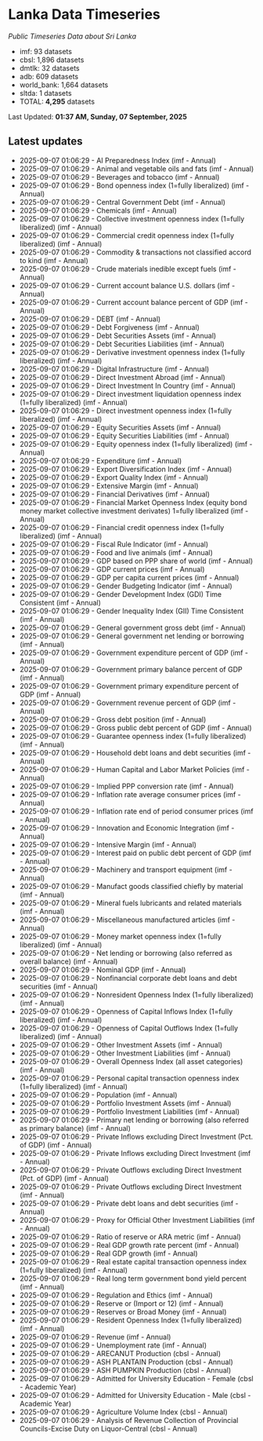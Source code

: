# Lanka Data Timeseries
*Public Timeseries Data about Sri Lanka*

* imf: 93 datasets
* cbsl: 1,896 datasets
* dmtlk: 32 datasets
* adb: 609 datasets
* world_bank: 1,664 datasets
* sltda: 1 datasets
* TOTAL: **4,295** datasets

Last Updated: **01:37 AM, Sunday, 07 September, 2025**

## Latest updates

* 2025-09-07 01:06:29 - AI Preparedness Index (imf - Annual)
* 2025-09-07 01:06:29 - Animal and vegetable oils and fats (imf - Annual)
* 2025-09-07 01:06:29 - Beverages and tobacco (imf - Annual)
* 2025-09-07 01:06:29 - Bond openness index (1=fully liberalized) (imf - Annual)
* 2025-09-07 01:06:29 - Central Government Debt (imf - Annual)
* 2025-09-07 01:06:29 - Chemicals (imf - Annual)
* 2025-09-07 01:06:29 - Collective investment openness index (1=fully liberalized) (imf - Annual)
* 2025-09-07 01:06:29 - Commercial credit openness index (1=fully liberalized) (imf - Annual)
* 2025-09-07 01:06:29 - Commodity & transactions not classified accord to kind (imf - Annual)
* 2025-09-07 01:06:29 - Crude materials inedible except fuels (imf - Annual)
* 2025-09-07 01:06:29 - Current account balance U.S. dollars (imf - Annual)
* 2025-09-07 01:06:29 - Current account balance percent of GDP (imf - Annual)
* 2025-09-07 01:06:29 - DEBT (imf - Annual)
* 2025-09-07 01:06:29 - Debt Forgiveness (imf - Annual)
* 2025-09-07 01:06:29 - Debt Securities Assets (imf - Annual)
* 2025-09-07 01:06:29 - Debt Securities Liabilities (imf - Annual)
* 2025-09-07 01:06:29 - Derivative investment openness index (1=fully liberalized) (imf - Annual)
* 2025-09-07 01:06:29 - Digital Infrastructure (imf - Annual)
* 2025-09-07 01:06:29 - Direct Investment Abroad (imf - Annual)
* 2025-09-07 01:06:29 - Direct Investment In Country (imf - Annual)
* 2025-09-07 01:06:29 - Direct investment liquidation openness index (1=fully liberalized) (imf - Annual)
* 2025-09-07 01:06:29 - Direct investment openness index (1=fully liberalized) (imf - Annual)
* 2025-09-07 01:06:29 - Equity Securities Assets (imf - Annual)
* 2025-09-07 01:06:29 - Equity Securities Liabilities (imf - Annual)
* 2025-09-07 01:06:29 - Equity openness index (1=fully liberalized) (imf - Annual)
* 2025-09-07 01:06:29 - Expenditure (imf - Annual)
* 2025-09-07 01:06:29 - Export Diversification Index (imf - Annual)
* 2025-09-07 01:06:29 - Export Quality Index (imf - Annual)
* 2025-09-07 01:06:29 - Extensive Margin (imf - Annual)
* 2025-09-07 01:06:29 - Financial Derivatives (imf - Annual)
* 2025-09-07 01:06:29 - Financial Market Openness Index (equity bond money market collective investment derivates) 1=fully liberalized (imf - Annual)
* 2025-09-07 01:06:29 - Financial credit openness index (1=fully liberalized) (imf - Annual)
* 2025-09-07 01:06:29 - Fiscal Rule Indicator (imf - Annual)
* 2025-09-07 01:06:29 - Food and live animals (imf - Annual)
* 2025-09-07 01:06:29 - GDP based on PPP share of world (imf - Annual)
* 2025-09-07 01:06:29 - GDP current prices (imf - Annual)
* 2025-09-07 01:06:29 - GDP per capita current prices (imf - Annual)
* 2025-09-07 01:06:29 - Gender Budgeting Indicator (imf - Annual)
* 2025-09-07 01:06:29 - Gender Development Index (GDI) Time Consistent (imf - Annual)
* 2025-09-07 01:06:29 - Gender Inequality Index (GII) Time Consistent (imf - Annual)
* 2025-09-07 01:06:29 - General government gross debt (imf - Annual)
* 2025-09-07 01:06:29 - General government net lending or borrowing (imf - Annual)
* 2025-09-07 01:06:29 - Government expenditure percent of GDP (imf - Annual)
* 2025-09-07 01:06:29 - Government primary balance percent of GDP (imf - Annual)
* 2025-09-07 01:06:29 - Government primary expenditure percent of GDP (imf - Annual)
* 2025-09-07 01:06:29 - Government revenue percent of GDP (imf - Annual)
* 2025-09-07 01:06:29 - Gross debt position (imf - Annual)
* 2025-09-07 01:06:29 - Gross public debt percent of GDP (imf - Annual)
* 2025-09-07 01:06:29 - Guarantee openness index (1=fully liberalized) (imf - Annual)
* 2025-09-07 01:06:29 - Household debt loans and debt securities (imf - Annual)
* 2025-09-07 01:06:29 - Human Capital and Labor Market Policies (imf - Annual)
* 2025-09-07 01:06:29 - Implied PPP conversion rate (imf - Annual)
* 2025-09-07 01:06:29 - Inflation rate average consumer prices (imf - Annual)
* 2025-09-07 01:06:29 - Inflation rate end of period consumer prices (imf - Annual)
* 2025-09-07 01:06:29 - Innovation and Economic Integration (imf - Annual)
* 2025-09-07 01:06:29 - Intensive Margin (imf - Annual)
* 2025-09-07 01:06:29 - Interest paid on public debt percent of GDP (imf - Annual)
* 2025-09-07 01:06:29 - Machinery and transport equipment (imf - Annual)
* 2025-09-07 01:06:29 - Manufact goods classified chiefly by material (imf - Annual)
* 2025-09-07 01:06:29 - Mineral fuels lubricants and related materials (imf - Annual)
* 2025-09-07 01:06:29 - Miscellaneous manufactured articles (imf - Annual)
* 2025-09-07 01:06:29 - Money market openness index (1=fully liberalized) (imf - Annual)
* 2025-09-07 01:06:29 - Net lending or borrowing (also referred as overall balance) (imf - Annual)
* 2025-09-07 01:06:29 - Nominal GDP (imf - Annual)
* 2025-09-07 01:06:29 - Nonfinancial corporate debt loans and debt securities (imf - Annual)
* 2025-09-07 01:06:29 - Nonresident Openness Index (1=fully liberalized) (imf - Annual)
* 2025-09-07 01:06:29 - Openness of Capital Inflows Index (1=fully liberalized) (imf - Annual)
* 2025-09-07 01:06:29 - Openness of Capital Outflows Index (1=fully liberalized) (imf - Annual)
* 2025-09-07 01:06:29 - Other Investment Assets (imf - Annual)
* 2025-09-07 01:06:29 - Other Investment Liabilities (imf - Annual)
* 2025-09-07 01:06:29 - Overall Openness Index (all asset categories) (imf - Annual)
* 2025-09-07 01:06:29 - Personal capital transaction openness index (1=fully liberalized) (imf - Annual)
* 2025-09-07 01:06:29 - Population (imf - Annual)
* 2025-09-07 01:06:29 - Portfolio Investment Assets (imf - Annual)
* 2025-09-07 01:06:29 - Portfolio Investment Liabilities (imf - Annual)
* 2025-09-07 01:06:29 - Primary net lending or borrowing (also referred as primary balance) (imf - Annual)
* 2025-09-07 01:06:29 - Private Inflows excluding Direct Investment (Pct. of GDP) (imf - Annual)
* 2025-09-07 01:06:29 - Private Inflows excluding Direct Investment (imf - Annual)
* 2025-09-07 01:06:29 - Private Outflows excluding Direct Investment (Pct. of GDP) (imf - Annual)
* 2025-09-07 01:06:29 - Private Outflows excluding Direct Investment (imf - Annual)
* 2025-09-07 01:06:29 - Private debt loans and debt securities (imf - Annual)
* 2025-09-07 01:06:29 - Proxy for Official Other Investment Liabilities (imf - Annual)
* 2025-09-07 01:06:29 - Ratio of reserve or ARA metric (imf - Annual)
* 2025-09-07 01:06:29 - Real GDP growth rate percent (imf - Annual)
* 2025-09-07 01:06:29 - Real GDP growth (imf - Annual)
* 2025-09-07 01:06:29 - Real estate capital transaction openness index (1=fully liberalized) (imf - Annual)
* 2025-09-07 01:06:29 - Real long term government bond yield percent (imf - Annual)
* 2025-09-07 01:06:29 - Regulation and Ethics (imf - Annual)
* 2025-09-07 01:06:29 - Reserve or (Import or 12) (imf - Annual)
* 2025-09-07 01:06:29 - Reserves or Broad Money (imf - Annual)
* 2025-09-07 01:06:29 - Resident Openness Index (1=fully liberalized) (imf - Annual)
* 2025-09-07 01:06:29 - Revenue (imf - Annual)
* 2025-09-07 01:06:29 - Unemployment rate (imf - Annual)
* 2025-09-07 01:06:29 - ARECANUT Production (cbsl - Annual)
* 2025-09-07 01:06:29 - ASH PLANTAIN Production (cbsl - Annual)
* 2025-09-07 01:06:29 - ASH PUMPKIN Production (cbsl - Annual)
* 2025-09-07 01:06:29 - Admitted for University Education - Female (cbsl - Academic Year)
* 2025-09-07 01:06:29 - Admitted for University Education - Male (cbsl - Academic Year)
* 2025-09-07 01:06:29 - Agriculture Volume Index (cbsl - Annual)
* 2025-09-07 01:06:29 - Analysis of Revenue Collection of Provincial Councils-Excise Duty on Liquor-Central (cbsl - Annual)